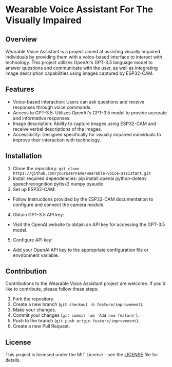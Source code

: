 # Wearable Voice Assistant For The Visually Impaired

## Overview
Wearable Voice Assistant is a project aimed at assisting visually impaired individuals by providing them with a voice-based interface to interact with technology. This project utilizes OpenAI's GPT-3.5 language model to answer questions and communicate with the user, as well as integrating image description capabilities using images captured by ESP32-CAM.

## Features
- Voice-based interaction: Users can ask questions and receive responses through voice commands.
- Access to GPT-3.5: Utilizes OpenAI's GPT-3.5 model to provide accurate and informative responses.
- Image description: Ability to capture images using ESP32-CAM and receive verbal descriptions of the images.
- Accessibility: Designed specifically for visually impaired individuals to improve their interaction with technology.

## Installation
1. Clone the repository: `git clone https://github.com/yourusername/wearable-voice-assistant.git`
2. Install required dependencies: pip install openai python-dotenv speechrecognition pyttsx3 numpy pyaudio
3. Set up ESP32-CAM:
- Follow instructions provided by the ESP32-CAM documentation to configure and connect the camera module.
4. Obtain GPT-3.5 API key:
- Visit the OpenAI website to obtain an API key for accessing the GPT-3.5 model.
5. Configure API key:
- Add your OpenAI API key to the appropriate configuration file or environment variable.


## Contribution
Contributions to the Wearable Voice Assistant project are welcome. If you'd like to contribute, please follow these steps:
1. Fork the repository.
2. Create a new branch (`git checkout -b feature/improvement`).
3. Make your changes.
4. Commit your changes (`git commit -am 'Add new feature'`).
5. Push to the branch (`git push origin feature/improvement`).
6. Create a new Pull Request.

## License
This project is licensed under the MIT License - see the [LICENSE](LICENSE) file for details.

